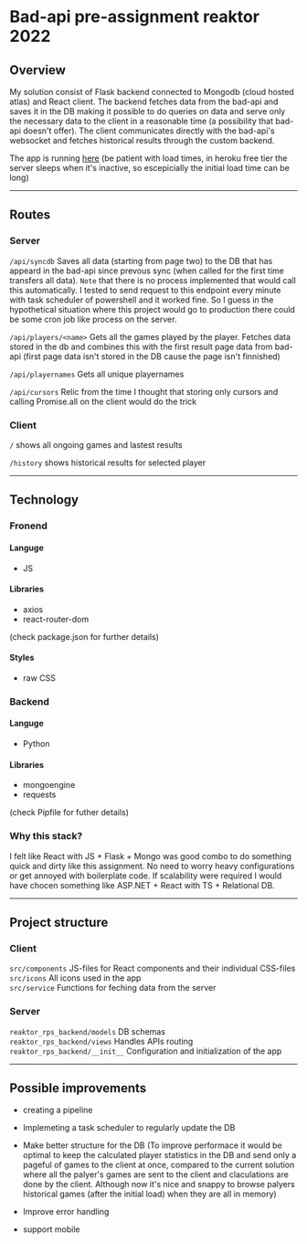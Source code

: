 # Bad-api pre-assignment reaktor 2022

## Overview

My solution consist of Flask backend connected to Mongodb (cloud hosted atlas) and React client. The backend fetches data from the bad-api and saves it in the DB making it possible to do queries on data and serve only the necessary data to the client in a reasonable time (a possibility that bad-api doesn't offer). The client communicates directly with the bad-api's websocket and fetches historical results through the custom backend. 

The app is running [here](https://reaktorrpsserver.herokuapp.com/) (be patient with load times, in heroku free tier the server sleeps when it's inactive, so escepicially the initial load time can be long)
___

## Routes

### Server

`/api/syncdb` Saves all data (starting from page two) to the DB that has appeard 
in the bad-api since prevous sync (when called for the first time transfers all data). `Note` that  there is no process implemented that would call this automatically. I tested to send request to this endpoint every minute with task scheduler of powershell and it worked fine. So I guess in the hypothetical situation where this project would go to production there could be some cron job like process on the server. 
  
`/api/players/<name>` Gets all the games played by the player. Fetches data stored in the db and combines this with the first result page data from bad-api (first page data isn't stored in the DB cause the page isn't finnished) 

`/api/playernames` Gets all unique playernames  

`/api/cursors` Relic from the time I thought that storing only cursors and calling Promise.all on the client would do the trick

### Client

`/` shows all ongoing games and lastest results  

`/history` shows historical results for selected player


___
## Technology

### Fronend

#### Languge
- JS

#### Libraries
- axios
- react-router-dom  

(check package.json for further details)

#### Styles
- raw CSS

### Backend

#### Languge
- Python

#### Libraries
- mongoengine
- requests

(check Pipfile for futher details)

### Why this stack?

I felt like React with JS + Flask + Mongo was good combo to do something quick and dirty like this assignment. No need to worry heavy configurations or get annoyed with boilerplate code. If scalability were required I would have chocen something like ASP.NET + React with TS + Relational DB.

___
## Project structure

### Client
`src/components` JS-files for React components and their individual CSS-files  
`src/icons` All icons used in the app  
`src/service` Functions for feching data from the server

### Server
`reaktor_rps_backend/models` DB schemas  
`reaktor_rps_backend/views` Handles APIs routing   
`reaktor_rps_backend/__init__` Configuration and initialization of the app

___
## Possible improvements

- creating a pipeline

- Implemeting a task scheduler to regularly update the DB 

- Make better structure for the DB (To improve performace it would be optimal to keep the calculated player statistics in the DB and send only a pageful of games to the client at once, compared to the current solution where all the palyer's games are sent to the client and claculations are done by the client. Although now it's nice and snappy to browse palyers historical games (after the initial load) when they are all in memory)

- Improve error handling

- support mobile



